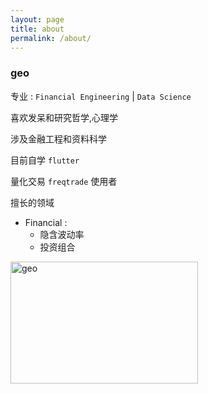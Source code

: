 ```yaml
---
layout: page
title: about
permalink: /about/
---
```


<h3>geo</h3>

专业 : `Financial Engineering` \| `Data Science`

喜欢发呆和研究哲学,心理学

涉及金融工程和资料科学

<!-- 目前自学 `flask` 和 `flutter` 以及 `react` -->

目前自学 `flutter`

量化交易 `freqtrade` 使用者

擅长的领域

- Financial :
    - 隐含波动率
    - 投资组合


<!-- 管理工具 :

- 时间管理
- 决策管理
- 健康管理 -->

<p>
<img align="left" width='300' height='195' src="https://github-readme-stats.vercel.app/api/top-langs/?username=geomuse&count_private=true&show_icons=true&layout=compact" alt="geo"/>
</p>